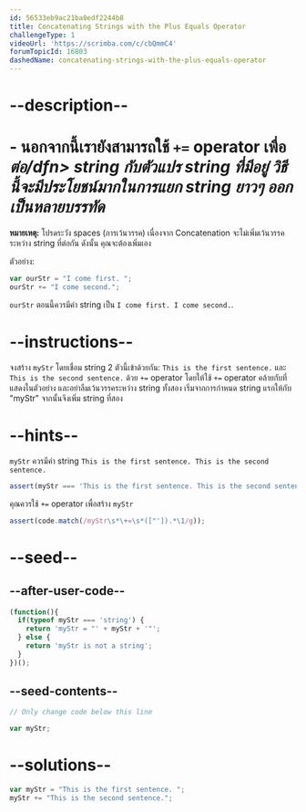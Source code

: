 ```yaml
---
id: 56533eb9ac21ba0edf2244b8
title: Concatenating Strings with the Plus Equals Operator
challengeType: 1
videoUrl: 'https://scrimba.com/c/cbQmmC4'
forumTopicId: 16803
dashedName: concatenating-strings-with-the-plus-equals-operator
---
```


# --description--

# - นอกจากนี้เรายังสามารถใช้ `+=` operator เพื่อ <dfn>ต่อ/dfn> string กับตัวแปร string ที่มีอยู่ วิธีนี้จะมีประโยชน์มากในการแยก string ยาวๆ ออกเป็นหลายบรรทัด


**หมายเหตุ:** โปรดระวัง spaces (การเว้นวรรค) เนื่องจาก Concatenation จะไม่เพิ่มเว้นวรรคระหว่าง string ที่ต่อกัน ดังนั้น คุณจะต้องเพิ่มเอง

ตัวอย่าง:

```js
var ourStr = "I come first. ";
ourStr += "I come second.";
```

`ourStr` ตอนนี้ควรมีค่า string เป็น `I come first. I come second.`.

# --instructions--

จงสร้าง `myStr` โดยเชื่อม string 2 ตัวนี้เข้าด้วยกัน: `This is the first sentence.` และ `This is the second sentence.` ด้วย `+=` operator โดยให้ใช้ `+=` operator คล้ายกับที่แสดงในตัวอย่าง และอย่าลืมเว้นวรรคระหว่าง string ทั้งสอง เริ่มจากการกำหนด string แรกให้กับ "myStr" จากนั้นจึงเพิ่ม string ที่สอง


# --hints--

`myStr` ควรมีค่า string `This is the first sentence. This is the second sentence.`

```js
assert(myStr === 'This is the first sentence. This is the second sentence.');
```

คุณควรใช้ `+=` operator เพื่อสร้าง `myStr`

```js
assert(code.match(/myStr\s*\+=\s*(["']).*\1/g));
```

# --seed--

## --after-user-code--

```js
(function(){
  if(typeof myStr === 'string') {
    return 'myStr = "' + myStr + '"';
  } else {
    return 'myStr is not a string';
  }
})();
```

## --seed-contents--

```js
// Only change code below this line

var myStr;
```

# --solutions--

```js
var myStr = "This is the first sentence. ";
myStr += "This is the second sentence.";
```
